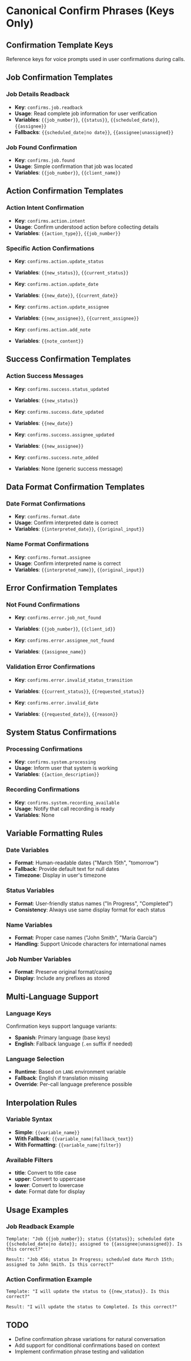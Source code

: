 # Canonical Confirm Phrases (Keys Only)

## Confirmation Template Keys
Reference keys for voice prompts used in user confirmations during calls.

## Job Confirmation Templates

### Job Details Readback
- **Key**: `confirms.job.readback`
- **Usage**: Read complete job information for user verification
- **Variables**: `{{job_number}}`, `{{status}}`, `{{scheduled_date}}`, `{{assignee}}`
- **Fallbacks**: `{{scheduled_date|no date}}`, `{{assignee|unassigned}}`

### Job Found Confirmation
- **Key**: `confirms.job.found`
- **Usage**: Simple confirmation that job was located
- **Variables**: `{{job_number}}`, `{{client_name}}`

## Action Confirmation Templates

### Action Intent Confirmation
- **Key**: `confirms.action.intent`
- **Usage**: Confirm understood action before collecting details
- **Variables**: `{{action_type}}`, `{{job_number}}`

### Specific Action Confirmations
- **Key**: `confirms.action.update_status`
- **Variables**: `{{new_status}}`, `{{current_status}}`

- **Key**: `confirms.action.update_date`
- **Variables**: `{{new_date}}`, `{{current_date}}`

- **Key**: `confirms.action.update_assignee`
- **Variables**: `{{new_assignee}}`, `{{current_assignee}}`

- **Key**: `confirms.action.add_note`
- **Variables**: `{{note_content}}`

## Success Confirmation Templates

### Action Success Messages
- **Key**: `confirms.success.status_updated`
- **Variables**: `{{new_status}}`

- **Key**: `confirms.success.date_updated`
- **Variables**: `{{new_date}}`

- **Key**: `confirms.success.assignee_updated`
- **Variables**: `{{new_assignee}}`

- **Key**: `confirms.success.note_added`
- **Variables**: None (generic success message)

## Data Format Confirmation Templates

### Date Format Confirmations
- **Key**: `confirms.format.date`
- **Usage**: Confirm interpreted date is correct
- **Variables**: `{{interpreted_date}}`, `{{original_input}}`

### Name Format Confirmations
- **Key**: `confirms.format.assignee`
- **Usage**: Confirm interpreted name is correct
- **Variables**: `{{interpreted_name}}`, `{{original_input}}`

## Error Confirmation Templates

### Not Found Confirmations
- **Key**: `confirms.error.job_not_found`
- **Variables**: `{{job_number}}`, `{{client_id}}`

- **Key**: `confirms.error.assignee_not_found`
- **Variables**: `{{assignee_name}}`

### Validation Error Confirmations
- **Key**: `confirms.error.invalid_status_transition`
- **Variables**: `{{current_status}}`, `{{requested_status}}`

- **Key**: `confirms.error.invalid_date`
- **Variables**: `{{requested_date}}`, `{{reason}}`

## System Status Confirmations

### Processing Confirmations
- **Key**: `confirms.system.processing`
- **Usage**: Inform user that system is working
- **Variables**: `{{action_description}}`

### Recording Confirmations
- **Key**: `confirms.system.recording_available`
- **Usage**: Notify that call recording is ready
- **Variables**: None

## Variable Formatting Rules

### Date Variables
- **Format**: Human-readable dates ("March 15th", "tomorrow")
- **Fallback**: Provide default text for null dates
- **Timezone**: Display in user's timezone

### Status Variables
- **Format**: User-friendly status names ("In Progress", "Completed")
- **Consistency**: Always use same display format for each status

### Name Variables
- **Format**: Proper case names ("John Smith", "María García")
- **Handling**: Support Unicode characters for international names

### Job Number Variables
- **Format**: Preserve original format/casing
- **Display**: Include any prefixes as stored

## Multi-Language Support

### Language Keys
Confirmation keys support language variants:
- **Spanish**: Primary language (base keys)
- **English**: Fallback language (`.en` suffix if needed)

### Language Selection
- **Runtime**: Based on `LANG` environment variable
- **Fallback**: English if translation missing
- **Override**: Per-call language preference possible

## Interpolation Rules

### Variable Syntax
- **Simple**: `{{variable_name}}`
- **With Fallback**: `{{variable_name|fallback_text}}`
- **With Formatting**: `{{variable_name|filter}}`

### Available Filters
- **title**: Convert to title case
- **upper**: Convert to uppercase
- **lower**: Convert to lowercase
- **date**: Format date for display

## Usage Examples

### Job Readback Example
```
Template: "Job {{job_number}}; status {{status}}; scheduled date {{scheduled_date|no date}}; assigned to {{assignee|unassigned}}. Is this correct?"

Result: "Job 456; status In Progress; scheduled date March 15th; assigned to John Smith. Is this correct?"
```

### Action Confirmation Example
```
Template: "I will update the status to {{new_status}}. Is this correct?"

Result: "I will update the status to Completed. Is this correct?"
```

## TODO
- Define confirmation phrase variations for natural conversation
- Add support for conditional confirmations based on context
- Implement confirmation phrase testing and validation
